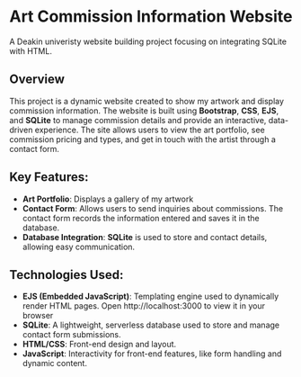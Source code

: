 # Art Commission Information Website
A Deakin univeristy website building project focusing on integrating SQLite with HTML.

## Overview
This project is a dynamic website created to show my artwork and display commission information. The website is built using **Bootstrap**, **CSS**, **EJS**, and **SQLite** to manage commission details and provide an interactive, data-driven experience. 
The site allows users to view the art portfolio, see commission pricing and types, and get in touch with the artist through a contact form.

## Key Features:
- **Art Portfolio**: Displays a gallery of my artwork
- **Contact Form**: Allows users to send inquiries about commissions. The contact form records the information entered and saves it in the database.
- **Database Integration**: **SQLite** is used to store and contact details, allowing easy communication.

## Technologies Used:
- **EJS (Embedded JavaScript)**: Templating engine used to dynamically render HTML pages. Open http://localhost:3000 to view it in your browser
- **SQLite**: A lightweight, serverless database used to store and manage contact form submissions.
- **HTML/CSS**: Front-end design and layout.
- **JavaScript**: Interactivity for front-end features, like form handling and dynamic content.

